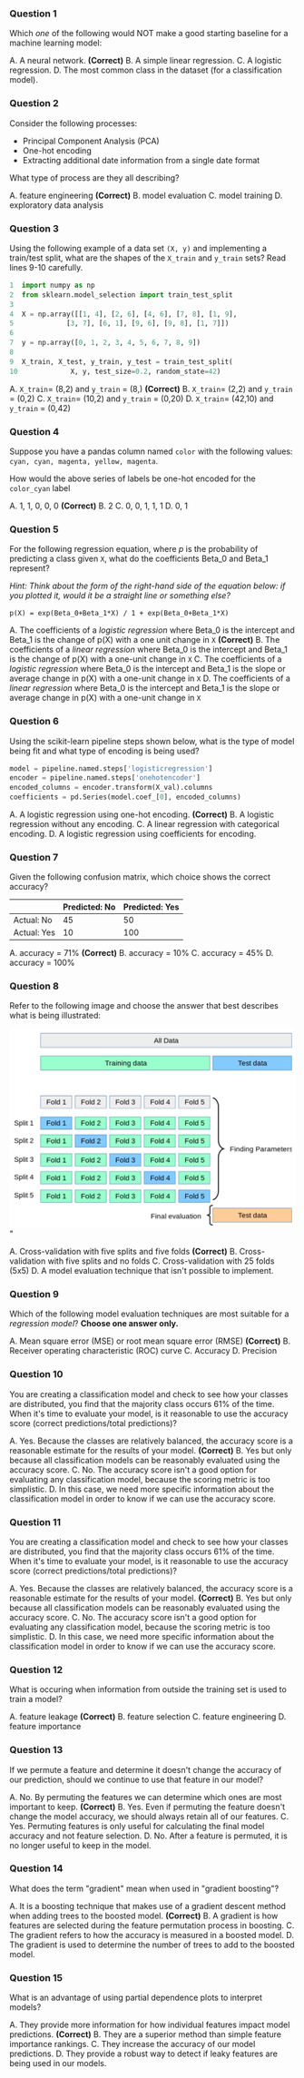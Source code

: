 ### Question 1

Which *one* of the following would NOT make a good starting baseline for a machine learning model:

A. A neural network. **(Correct)**
B. A simple linear regression.
C. A logistic regression.
D. The most common class in the dataset (for a classification model).

### Question 2

Consider the following processes:

* Principal Component Analysis (PCA)
* One-hot encoding
* Extracting additional date information from a single date format

What type of process are they all describing?

A. feature engineering **(Correct)**
B. model evaluation
C. model training
D. exploratory data analysis

### Question 3

Using the following example of a data set `(X, y)` and implementing a train/test split, what are the shapes of the `X_train` and `y_train` sets? Read lines 9-10 carefully.

```python
1  import numpy as np
2  from sklearn.model_selection import train_test_split
3
4  X = np.array([[1, 4], [2, 6], [4, 6], [7, 8], [1, 9],
5             [3, 7], [6, 1], [9, 6], [9, 8], [1, 7]])
6
7  y = np.array([0, 1, 2, 3, 4, 5, 6, 7, 8, 9])
8
9  X_train, X_test, y_train, y_test = train_test_split(
10             X, y, test_size=0.2, random_state=42)
```

A. `X_train`= (8,2) and `y_train` = (8,) **(Correct)**
B. `X_train`= (2,2) and `y_train` = (0,2)
C. `X_train`= (10,2) and `y_train` = (0,20)
D. `X_train`= (42,10) and `y_train` = (0,42)

### Question 4

Suppose you have a pandas column named `color` with the following values: `cyan, cyan, magenta, yellow, magenta`.

How would the above series of labels be one-hot encoded for the `color_cyan` label

A. 1, 1, 0, 0, 0 **(Correct)**
B. 2
C. 0, 0, 1, 1, 1
D. 0, 1

### Question 5

For the following regression equation, where *p* is the probability of predicting a class given `X`, what do the coefficients Beta_0 and Beta_1 represent?

*Hint: Think about the form of the right-hand side of the equation below: if you plotted it, would it be a straight line or something else?*

```
p(X) = exp(Beta_0+Beta_1*X) / 1 + exp(Beta_0+Beta_1*X)
```

A. The coefficients of a *logistic regression* where Beta_0 is the intercept and Beta_1 is the change of p(X) with a one unit change in `X` **(Correct)**
B. The coefficients of a *linear regression* where Beta_0 is the intercept and Beta_1 is the change of p(X) with a one-unit change in `X`
C. The coefficients of a *logistic regression* where Beta_0 is the intercept and Beta_1 is the slope or average change in p(X) with a one-unit change in `X`
D. The coefficients of a *linear regression* where Beta_0 is the intercept and Beta_1 is the slope or average change in p(X) with a one-unit change in `X`

### Question 6

Using the scikit-learn pipeline steps shown below, what is the type of model being fit and what type of encoding is being used?

```python
model = pipeline.named.steps['logisticregression']
encoder = pipeline.named.steps['onehotencoder']
encoded_columns = encoder.transform(X_val).columns
coefficients = pd.Series(model.coef_[0], encoded_columns)
```

A. A logistic regression using one-hot encoding. **(Correct)**
B. A logistic regression without any encoding.
C. A linear regression with categorical encoding.
D. A logistic regression using coefficients for encoding.

### Question 7

Given the following confusion matrix, which choice shows the correct accuracy?

|               | Predicted: No | Predicted: Yes |
|-------------|---------------|----------------|
| Actual: No | 45            | 50             |
| Actual: Yes | 10            | 100          |

A. accuracy = 71% **(Correct)**
B. accuracy = 10%
C. accuracy = 45%
D. accuracy = 100%

### Question 8

Refer to the following image and choose the answer that best describes what is being illustrated:

![u2_s2_scikit_learn_kfold.png](https://raw.githubusercontent.com/LambdaSchool/data-science-canvas-images/main/sprint_assessment/u2_s2_scikit_learn_kfold.png)"

A. Cross-validation with five splits and five folds **(Correct)**
B. Cross-validation with five splits and no folds
C. Cross-validation with 25 folds (5x5)
D. A model evaluation technique that isn't possible to implement.

### Question 9

Which of the following model evaluation techniques are most suitable for a *regression model*? **Choose one answer only.**

A. Mean square error (MSE) or root mean square error (RMSE) **(Correct)**
B. Receiver operating characteristic (ROC) curve
C. Accuracy
D. Precision

### Question 10

You are creating a classification model and check to see how your classes are distributed, you find that the majority class occurs 61% of the time. When it's time to evaluate your model, is it reasonable to use the accuracy score (correct predictions/total predictions)?

A. Yes. Because the classes are relatively balanced, the accuracy score is a reasonable estimate for the results of your model. **(Correct)**
B. Yes but only because all classification models can be reasonably evaluated using the accuracy score.
C. No. The accuracy score isn't a good option for evaluating any classification model, because the scoring metric is too simplistic.
D. In this case, we need more specific information about the classification model in order to know if we can use the accuracy score.

### Question 11

You are creating a classification model and check to see how your classes are distributed, you find that the majority class occurs 61% of the time. When it's time to evaluate your model, is it reasonable to use the accuracy score (correct predictions/total predictions)?

A. Yes. Because the classes are relatively balanced, the accuracy score is a reasonable estimate for the results of your model. **(Correct)**
B. Yes but only because all classification models can be reasonably evaluated using the accuracy score.
C. No. The accuracy score isn't a good option for evaluating any classification model, because the scoring metric is too simplistic.
D. In this case, we need more specific information about the classification model in order to know if we can use the accuracy score.

### Question 12

What is occuring when information from outside the training set is used to train a model?

A. feature leakage **(Correct)**
B. feature selection
C. feature engineering
D. feature importance

### Question 13

If we permute a feature and determine it doesn't change the accuracy of our prediction, should we continue to use that feature in our model?

A. No. By permuting the features we can determine which ones are most important to keep. **(Correct)**
B. Yes. Even if permuting the feature doesn't change the model accuracy, we should always retain all of our features.
C. Yes. Permuting features is only useful for calculating the final model accuracy and not feature selection.
D. No. After a feature is permuted, it is no longer useful to keep in the model.

### Question 14

What does the term "gradient" mean when used in "gradient boosting"?

A. It is a boosting technique that makes use of a gradient descent method when adding trees to the boosted model. **(Correct)**
B. A gradient is how features are selected during the feature permutation process in boosting.
C. The gradient refers to how the accuracy is measured in a boosted model.
D. The gradient is used to determine the number of trees to add to the boosted model.

### Question 15

What is an advantage of using partial dependence plots to interpret models?

A. They provide more information for how individual features impact model predictions. **(Correct)**
B. They are a superior method than simple feature importance rankings.
C. They increase the accuracy of our model predictions.
D. They provide a robust way to detect if leaky features are being used in our models.
